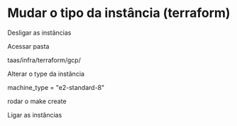 # Mudar o tipo da instância (terraform)

Desligar as instâncias

Acessar pasta

taas/infra/terraform/gcp/<nome do projeto>

Alterar o type da instância

machine_type     = "e2-standard-8"

rodar o make create

Ligar as instâncias